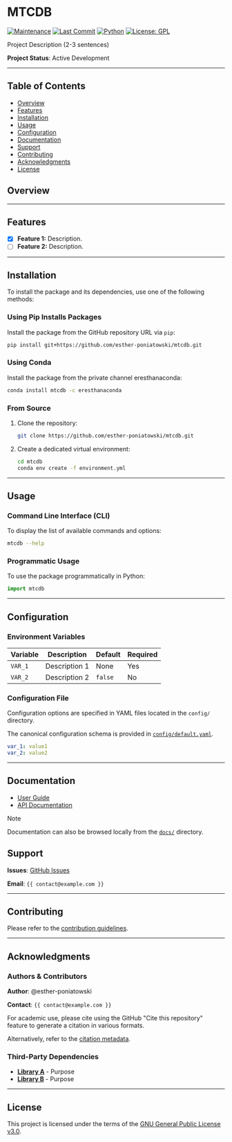 # MTCDB

[![Maintenance](https://img.shields.io/maintenance/yes/2025)]()
[![Last Commit](https://img.shields.io/github/last-commit/esther-poniatowski/mtcdb)](https://github.com/esther-poniatowski/mtcdb/commits/main)
[![Python](https://img.shields.io/badge/python-supported-blue)](https://www.python.org/)
[![License: GPL](https://img.shields.io/badge/License-GPL-yellow.svg)](https://opensource.org/licenses/GPL-3.0)

Project Description (2-3 sentences)

**Project Status**: Active Development

---

## Table of Contents

- [Overview](#overview)
- [Features](#features)
- [Installation](#installation)
- [Usage](#usage)
- [Configuration](#configuration)
- [Documentation](#documentation)
- [Support](#support)
- [Contributing](#contributing)
- [Acknowledgments](#acknowledgments)
- [License](#license)

## Overview

---

## Features

- [X] **Feature 1:** Description.
- [ ] **Feature 2:** Description.

---

## Installation

To install the package and its dependencies, use one of the following methods:

### Using Pip Installs Packages

Install the package from the GitHub repository URL via `pip`:

```bash
pip install git+https://github.com/esther-poniatowski/mtcdb.git
```

### Using Conda

Install the package from the private channel eresthanaconda:

```bash
conda install mtcdb -c eresthanaconda
```

### From Source

1. Clone the repository:

      ```bash
      git clone https://github.com/esther-poniatowski/mtcdb.git
      ```

2. Create a dedicated virtual environment:

      ```bash
      cd mtcdb
      conda env create -f environment.yml
      ```

---

## Usage

### Command Line Interface (CLI)

To display the list of available commands and options:

```sh
mtcdb --help
```

### Programmatic Usage

To use the package programmatically in Python:

```python
import mtcdb
```

---

## Configuration

### Environment Variables

|Variable|Description|Default|Required|
|---|---|---|---|
|`VAR_1`|Description 1|None|Yes|
|`VAR_2`|Description 2|`false`|No|

### Configuration File

Configuration options are specified in YAML files located in the `config/` directory.

The canonical configuration schema is provided in [`config/default.yaml`](config/default.yaml).

```yaml
var_1: value1
var_2: value2
```

---

## Documentation

- [User Guide](https://esther-poniatowski.github.io/mtcdb/guide/)
- [API Documentation](https://esther-poniatowski.github.io/mtcdb/api/)

> [!NOTE]
> Documentation can also be browsed locally from the [`docs/`](docs/) directory.

## Support

**Issues**: [GitHub Issues](https://github.com/esther-poniatowski/mtcdb/issues)

**Email**: `{{ contact@example.com }}`

---

## Contributing

Please refer to the [contribution guidelines](CONTRIBUTING.md).

---

## Acknowledgments

### Authors & Contributors

**Author**: @esther-poniatowski

**Contact**: `{{ contact@example.com }}`

For academic use, please cite using the GitHub "Cite this repository" feature to
generate a citation in various formats.

Alternatively, refer to the [citation metadata](CITATION.cff).

### Third-Party Dependencies

- **[Library A](link)** - Purpose
- **[Library B](link)** - Purpose

---

## License

This project is licensed under the terms of the [GNU General Public License v3.0](LICENSE).
